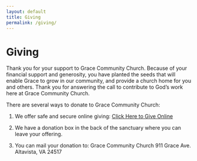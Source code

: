 ```yaml
---
layout: default
title: Giving
permalink: /giving/
---
```


# Giving
Thank you for your support to Grace Community Church. Because of your financial support and generosity, you have planted the seeds that will enable Grace to grow in our community, and provide a church home for you and others. Thank you for answering the call to contribute to God’s work here at Grace Community Church.

There are several ways to donate to Grace Community Church:

1. We offer safe and secure online giving: 
    [Click Here to Give Online](https://www.lifewayegiving.org/dl/?uid=grac911197)

2. We have a donation box in the back of the sanctuary where you can leave your offering.

3. You can mail your donation to:
  Grace Community Church 
  911 Grace Ave. 
  Altavista, VA  24517
